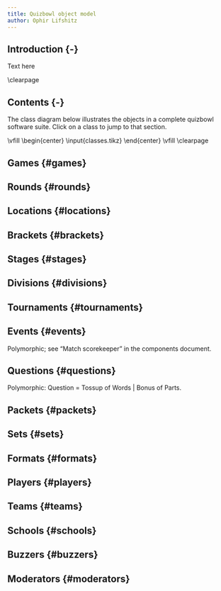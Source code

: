 ```yaml
---
title: Quizbowl object model
author: Ophir Lifshitz
---
```


## Introduction {-}
Text here

\clearpage

## Contents {-}
The class diagram below illustrates the objects in a complete quizbowl software suite.
Click on a class to jump to that section.

\vfill
\begin{center}
\input{classes.tikz}
\end{center}
\vfill
\clearpage



## Games                     {#games}
## Rounds                    {#rounds}
## Locations                 {#locations}
## Brackets                  {#brackets}
## Stages                    {#stages}
<!-- Or “phases.” -->
## Divisions                 {#divisions}
## Tournaments               {#tournaments}
## Events                    {#events}
Polymorphic; see “Match scorekeeper” in the components document.

## Questions                 {#questions}
Polymorphic: Question = Tossup of Words | Bonus of Parts.

## Packets                   {#packets}
## Sets                      {#sets}
## Formats                   {#formats}


## Players                   {#players}
## Teams                     {#teams}
## Schools                   {#schools}
## Buzzers                   {#buzzers}
## Moderators                {#moderators}
